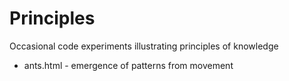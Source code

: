 # Principles
Occasional code experiments illustrating principles of knowledge

- ants.html - emergence of patterns from movement
